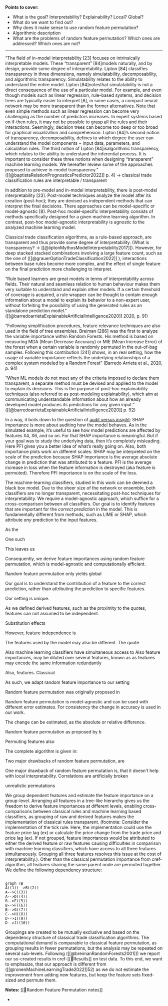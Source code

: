 
**Points to cover:**
- What is the goal? Interpretability? Explainability? Local? Global?
- What do we want to find out?
- Why does it make sense to use random feature permutation?
- Algorithmic description
- What are the problems of random feature permutation? Which ones are addressed? Which ones are not?
---

“The field of in-model interpretability [23] focuses on intrinsically interpretable models. These “transparent” [84]models naturally, and by design, provide some degree of interpretability. Lipton [84] classifies transparency in three dimensions, namely simulatability, decomposability, and algorithmic transparency. Simulatability relates to the ability to understand the entire model. Lipton [84]notesthat simulatability is not a direct consequence of the use of a particular model. For example, and even though models such as linear regression, rule-based systems, and decision trees are typically easier to interpret [8], in some cases, a compact neural network may be more transparent than the former alternatives. Note that even simple methods such as linear regression can become very challenging as the number of predictors increases. In expert systems based on if-then rules, it may not be possible to grasp all the rules and their interactions. Seemingly, decision trees can become too deep or too broad for graphical visualization and comprehension. Lipton [84]’s second notion of transparency, decomposability, defines to which degree the user can understand the model components − input data, parameters, and calculation rules. The third notion of Lipton [84]isalgorithmic transparency, which relates to the ability to understand the inferential process. It is important to consider these three notions when designing “transparent” machine learning models. We hereafter review some of the approaches proposed to achieve in-model transparency.” ([[@baptistaRelationPrognosticsPredictor2022]] p. 4) -> classical trade classification rules are interpretable / transparent

In addition to pre-model and in-model interpretability, there is post-model interpretability [23]. Post-model techniques analyze the model after its creation (post-hoc); they are devised as independent methods that can interpret the final decisions. There approaches can be model-specific or model-agnostic [8]. Post-hoc model-specific interpretability consists of methods specifically designed for a given machine learning algorithm. In contrast, post-hoc model-agnostic interpretability is agnostic to the analyzed machine learning model.

Classical trade classification algorithms, as a rule-based approach, are transparent and thus provide some degree of interpretability. (What is transparency? -> [[@liptonMythosModelInterpretability2017]]). However, for deep stacked stacked combinations involving a large feature count, such as the one of ([[@grauerOptionTradeClassification2022]] ), interactions between base rules become more complex, and the effect of single feature on the final prediction more challenging to interpret. 

“Rule based learners are great models in terms of interpretability across fields. Their natural and seamless relation to human behaviour makes them very suitable to understand and explain other models. If a certain threshold of coverage is acquired, a rule wrapper can be thought to contain enough information about a model to explain its behavior to a non-expert user, without forfeiting the possibility of using the generated rules as an standalone prediction model.” ([[@barredoarrietaExplainableArtificialIntelligence2020]] 2020, p. 91)

“Following simplification procedures, feature relevance techniques are also used in the field of tree ensembles. Breiman [286] was the first to analyze the variable importance within Random Forests. His method is based on measuring MDA (Mean Decrease Accuracy) or MIE (Mean Increase Error) of the forest when a certain variable is randomly permuted in the out-of-bag samples. Following this contribution [241] shows, in an real setting, how the usage of variable importance reflects the underlying relationships of a complex system modeled by a Random Forest” (Barredo Arrieta et al., 2020, p. 94)

“When ML models do not meet any of the criteria imposed to declare them transparent, a separate method must be devised and applied to the model to explain its decisions. This is the purpose of post-hoc explainability techniques (also referred to as post-modeling explainability), which aim at communicating understandable information about how an already developed model produces its predictions for any given input.” ([[@barredoarrietaExplainableArtificialIntelligence2020]] p. 92)

In a way, it boils down to the question of [audit versus insight](https://mindfulmodeler.substack.com/p/audit-or-insight-know-your-interpretation): SHAP importance is more about auditing how the model behaves. As in the simulated example, it’s useful to see how model predictions are affected by features X4, X6, and so on. For that SHAP importance is meaningful. But if your goal was to study the underlying data, then it’s completely misleading. Here PFI gives you a better idea of what’s really going on. Also, both importance plots work on different scales: SHAP may be interpreted on the scale of the prediction because SHAP importance is the average absolute change in prediction that was attributed to a feature. PFI is the average increase in loss when the feature information is destroyed (aka feature is permuted). Therefore PFI importance is on the scale of the loss.

The machine-learning classifiers, studied in this work can be deemed a black box model. Due to the sheer size of the network or ensemble, both classifiers are no longer transparent, necessitating post-hoc techniques for interpretability. We require a model-agnostic approach, which suffice for a cross-comparison between all classifiers. Our goal is to identify features that are important for the *correct prediction* in the model. This is fundamentally different from methods, such as LIME or SHAP, which attribute *any* prediction to the input features. 








As the 

One such 

This leaves us 


Consequently, we derive feature importances using random feature permutation, which is model-agnostic and computationally efficient.

Random feature permutation only yields global 


Our goal is to understand the contribution of a feature to the correct prediction, rather than attributing the prediction to specific features. 

Our setting is unique. 

As we defined derived features, such as the proximity to the quotes, features can not assumed to be independent. 

Substitution effects

However, feature independence is 

The features used by the model may also be different. The quote

Also machine learning classifiers have simultaneous access to 
Also feature importances, may be diluted over several features, known as as features may encode the same information redundantly

Also, features. Classical 

As such, we adapt random feature importance to our setting 

Random feature permutation was originally proposed in 


Random feature permutation is model-agnostic and can be used with different error estimates. For consistency the change in accuracy is used in our work.

The change can be estimated, as the absolute or relative difference.

Random feature permutation as proposed by b

Permuting features also

The complete algorithm is given in:

Two major drawbacks of random feature permutation, are 

One major drawback of random feature permutation is, that it doesn't help with local interpretability. Correlations are artificially broken

unrealistic permutations

We group dependent features and estimate the feature importance on a group-level. Arranging all features in a tree-like hierarchy gives us the freedom to derive feature importances at different levels, enabling cross-comparisons between classical rules and machine learning based classifiers, as grouping of raw and derived features makes the implementation of classical rules transparent. (footnote: Consider the implementation of the tick rule. Here, the implementation could use the feature price lag (ex) or calculate the price change from the trade price and price lag (ex). If not grouped, feature importances would be attributed to either the derived feature or raw features causing difficulties in comparison with machine learning classifiers, which have access to all three features simultaneously. Grouping all three features resolves this issue at the cost of interpretability.). Other than the classical permutation importance from cref-algorithm, all features sharing the same parent node are permuted together. We define the following dependency structure:

```mermaid

graph TB 
A((1))-->B((2))
A-->C((3))
A-->D((4))
B-->E((5)) 
B-->F((6))
B-->G((7))
C-->H((8))
D-->I((9))
D-->J((10))
```
Groupings are created to be mutually exclusive and based on the dependency structure of classical trade classification algorithms. The computational demand is comparable to classical feature permutation, as grouping results in fewer permutations, but the analysis may be repeated on several sub-levels. Following ([[@breimanRandomForests2001]]) we report our so-created results in cref-[[🏅Results]] on test data. To this end, we want to emphasize, that our approach is different from ([[@ronenMachineLearningTrade2022]]52) as we do not estimate the improvement from adding new features, but keep the feature sets fixed-sized and permute them.




**Notes:**
[[🧭Random Feature Permutation notes]]


- 